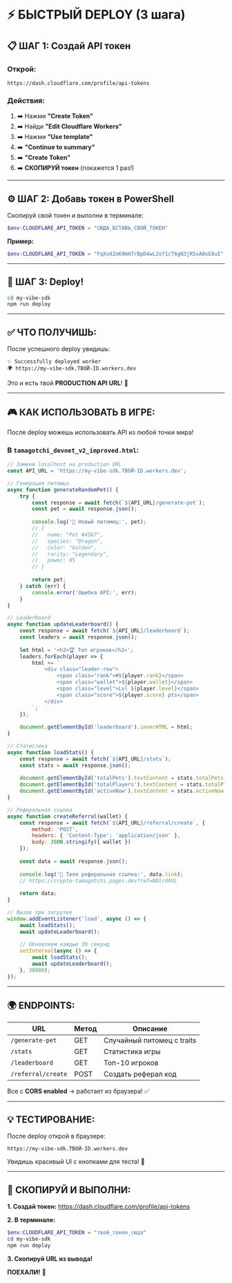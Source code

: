 # ⚡ БЫСТРЫЙ DEPLOY (3 шага)

## 📋 ШАГ 1: Создай API токен

### Открой:
```
https://dash.cloudflare.com/profile/api-tokens
```

### Действия:
1. ➡️ Нажми **"Create Token"**
2. ➡️ Найди **"Edit Cloudflare Workers"**
3. ➡️ Нажми **"Use template"**
4. ➡️ **"Continue to summary"**
5. ➡️ **"Create Token"**
6. ➡️ **СКОПИРУЙ токен** (покажется 1 раз!)

---

## ⚙️ ШАГ 2: Добавь токен в PowerShell

Скопируй свой токен и выполни в терминале:

```powershell
$env:CLOUDFLARE_API_TOKEN = "СЮДА_ВСТАВЬ_СВОЙ_ТОКЕН"
```

**Пример:**
```powershell
$env:CLOUDFLARE_API_TOKEN = "FqXv8ZnK9mH7rBpD4wL2sY1cT6gN3jR5xA0oE8uI"
```

---

## 🚀 ШАГ 3: Deploy!

```bash
cd my-vibe-sdk
npm run deploy
```

---

## ✅ ЧТО ПОЛУЧИШЬ:

После успешного deploy увидишь:
```
✨ Successfully deployed worker
🌍 https://my-vibe-sdk.ТВОЙ-ID.workers.dev
```

Это и есть твой **PRODUCTION API URL**! 🎉

---

## 🎮 КАК ИСПОЛЬЗОВАТЬ В ИГРЕ:

После deploy можешь использовать API из любой точки мира!

### В `tamagotchi_devnet_v2_improved.html`:

```javascript
// Замени localhost на production URL
const API_URL = 'https://my-vibe-sdk.ТВОЙ-ID.workers.dev';

// Генерация питомца
async function generateRandomPet() {
    try {
        const response = await fetch(`${API_URL}/generate-pet`);
        const pet = await response.json();
        
        console.log('🐣 Новый питомец:', pet);
        // {
        //   name: "Pet #4567",
        //   species: "Dragon",
        //   color: "Golden",
        //   rarity: "Legendary",
        //   power: 95
        // }
        
        return pet;
    } catch (err) {
        console.error('Ошибка API:', err);
    }
}

// Leaderboard
async function updateLeaderboard() {
    const response = await fetch(`${API_URL}/leaderboard`);
    const leaders = await response.json();
    
    let html = '<h2>🏆 Топ игроков</h2>';
    leaders.forEach(player => {
        html += `
            <div class="leader-row">
                <span class="rank">#${player.rank}</span>
                <span class="wallet">${player.wallet}</span>
                <span class="level">Lvl ${player.level}</span>
                <span class="score">${player.score} pts</span>
            </div>
        `;
    });
    
    document.getElementById('leaderboard').innerHTML = html;
}

// Статистика
async function loadStats() {
    const response = await fetch(`${API_URL}/stats`);
    const stats = await response.json();
    
    document.getElementById('totalPets').textContent = stats.totalPets;
    document.getElementById('totalPlayers').textContent = stats.totalPlayers;
    document.getElementById('activeNow').textContent = stats.activeNow;
}

// Реферальная ссылка
async function createReferral(wallet) {
    const response = await fetch(`${API_URL}/referral/create`, {
        method: 'POST',
        headers: { 'Content-Type': 'application/json' },
        body: JSON.stringify({ wallet })
    });
    
    const data = await response.json();
    
    console.log('🎁 Твоя реферальная ссылка:', data.link);
    // https://crypto-tamagotchi.pages.dev?ref=NDlrd0VL
    
    return data;
}

// Вызов при загрузке
window.addEventListener('load', async () => {
    await loadStats();
    await updateLeaderboard();
    
    // Обновляем каждые 30 секунд
    setInterval(async () => {
        await loadStats();
        await updateLeaderboard();
    }, 30000);
});
```

---

## 🌍 ENDPOINTS:

| URL | Метод | Описание |
|-----|-------|----------|
| `/generate-pet` | GET | Случайный питомец с traits |
| `/stats` | GET | Статистика игры |
| `/leaderboard` | GET | Топ-10 игроков |
| `/referral/create` | POST | Создать реферал код |

Все с **CORS enabled** → работает из браузера! ✅

---

## 💡 ТЕСТИРОВАНИЕ:

После deploy открой в браузере:

```
https://my-vibe-sdk.ТВОЙ-ID.workers.dev
```

Увидишь красивый UI с кнопками для теста! 🎨

---

## 📝 СКОПИРУЙ И ВЫПОЛНИ:

**1. Создай токен:**
https://dash.cloudflare.com/profile/api-tokens

**2. В терминале:**
```powershell
$env:CLOUDFLARE_API_TOKEN = "твой_токен_сюда"
cd my-vibe-sdk
npm run deploy
```

**3. Скопируй URL из вывода!**

**ПОЕХАЛИ!** 🚀
